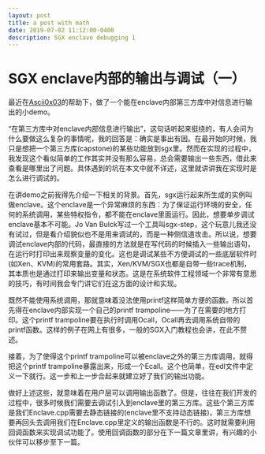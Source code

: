 ```yaml
---
layout: post
title: a post with math
date: 2019-07-02 11:12:00-0400
description: SGX enclave debugging 1
---
```


# SGX enclave内部的输出与调试（一）

最近在[Ascii0x03](https://github.com/a3135134)的帮助下，做了一个能在enclave内部第三方库中对信息进行输出的小demo。

“在第三方库中对enclave内部信息进行输出”，这句话听起来挺绕的，有人会问为什么要做这么复杂的事情呢，我的回答是：确实是事出有因。在最开始的时候，我只是想把一个第三方库(capstone)的某些功能放到sgx里。然而在实现的过程中，我发现这个看似简单的工作其实并没有那么容易，总会需要输出一些东西，借此来查看是哪里出了问题。具体遇到的坑在本文中就不详述，这里就讲讲我在实现时是怎么进行调试的。

在讲demo之前我得先介绍一下相关的背景。首先，sgx运行起来所生成的实例叫做enclave。这个enclave是一个异常麻烦的东西：为了保证运行环境的安全，任何的系统调用，某些特权指令，都不能在enclave里面运行。因此，想要单步调试enclave基本不可能。Jo Van Bulck写过一个工具叫sgx-step，这个玩意儿我还没有试过，但是看介绍貌似也不是用来调试的，而是一种侧信道攻击。所以说，想要调试enclave内部的代码，最直接的方法就是在写代码的时候插入一些输出语句，在运行时打印出来观察变量的变化。这也是调试某些不方便调试的一些底层软件时(如Xen、KVM)的常用套路。其实，Xen/KVM/SGX也都是自带一些trace机制，其本质也是通过打印来输出变量和状态。这是在系统软件工程领域一个非常有意思的技巧，有时间我会专门讲它们在这方面的设计和实现。

既然不能使用系统调用，那就意味着没法使用printf这样简单方便的函数。所以首先得在enclave内部实现一个自己的printf trampoline——为了在需要的地方打印。这个printf trampoline要在执行时调用Ocall，Ocall再去调用系统自带的printf函数。这样的例子在网上有很多，一般的SGX入门教程也会讲，在此不赘述。

接着，为了使得这个printf trampoline可以被enclave之外的第三方库调用，就得把这个printf trampoline暴露出来，形成一个Ecall。这个也简单，在edl文件中定义一下就行。这一步和上一步合起来就建立好了我们的输出功能。

做好上述这些，就意味着在用户层可以调用输出函数了。但是，往往在我们开发的过程中，很多时候我们需要去调试引入到enclave里的第三方库。这些个第三方库是我们Enclave.cpp需要去静态链接的(enclave里不支持动态链接)，第三方库想要再回头去调用我们在Enclave.cpp里定义的输出函数是不行的。这时就需要利用回调函数来实现调试功能了。使用回调函数的部分在下一篇文章里讲，有兴趣的小伙伴可以移步至下一篇。
